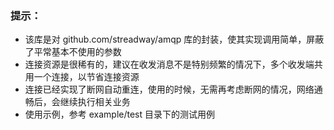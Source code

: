 ### 提示：
- 该库是对 github.com/streadway/amqp  库的封装，使其实现调用简单，屏蔽了平常基本不使用的参数
- 连接资源是很稀有的，建议在收发消息不是特别频繁的情况下，多个收发端共用一个连接，以节省连接资源
- 连接已经实现了断网自动重连，使用的时候，无需再考虑断网的情况，网络通畅后，会继续执行相关业务
- 使用示例，参考 example/test 目录下的测试用例
